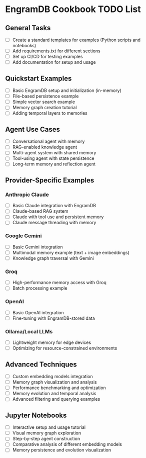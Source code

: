# EngramDB Cookbook TODO List

## General Tasks

- [ ] Create a standard templates for examples (Python scripts and notebooks)
- [ ] Add requirements.txt for different sections
- [ ] Set up CI/CD for testing examples
- [ ] Add documentation for setup and usage

## Quickstart Examples

- [ ] Basic EngramDB setup and initialization (in-memory)
- [ ] File-based persistence example
- [ ] Simple vector search example
- [ ] Memory graph creation tutorial
- [ ] Adding temporal layers to memories

## Agent Use Cases

- [ ] Conversational agent with memory
- [ ] RAG-enabled knowledge agent
- [ ] Multi-agent system with shared memory
- [ ] Tool-using agent with state persistence
- [ ] Long-term memory and reflection agent

## Provider-Specific Examples

### Anthropic Claude
- [ ] Basic Claude integration with EngramDB
- [ ] Claude-based RAG system
- [ ] Claude with tool use and persistent memory
- [ ] Claude message threading with memory

### Google Gemini
- [ ] Basic Gemini integration
- [ ] Multimodal memory example (text + image embeddings)
- [ ] Knowledge graph traversal with Gemini

### Groq
- [ ] High-performance memory access with Groq
- [ ] Batch processing example

### OpenAI
- [ ] Basic OpenAI integration
- [ ] Fine-tuning with EngramDB-stored data

### Ollama/Local LLMs
- [ ] Lightweight memory for edge devices
- [ ] Optimizing for resource-constrained environments

## Advanced Techniques

- [ ] Custom embedding models integration
- [ ] Memory graph visualization and analysis
- [ ] Performance benchmarking and optimization
- [ ] Memory evolution and temporal analysis
- [ ] Advanced filtering and querying examples

## Jupyter Notebooks

- [ ] Interactive setup and usage tutorial
- [ ] Visual memory graph exploration
- [ ] Step-by-step agent construction
- [ ] Comparative analysis of different embedding models
- [ ] Memory persistence and evolution visualization